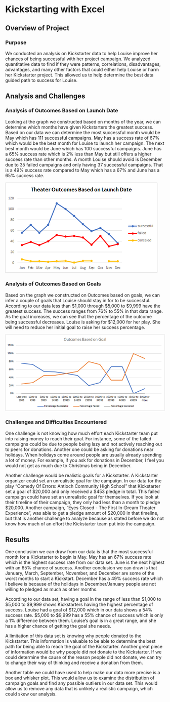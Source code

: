 # Kickstarting with Excel

## Overview of Project

### Purpose
We conducted an analysis on Kickstarter data to help Louise improve her chances of being successful with her project campaign. We analyzed quantitative data to find if they were patterns, correlations, disadvantages, advantages, and many other factors that could either help Louise or harm her Kickstarter project. This allowed us to help determine the best data guided path to success for Louise.
## Analysis and Challenges

### Analysis of Outcomes Based on Launch Date
Looking at the graph we constructed based on months of the year, we can determine which months have given Kickstarters the greatest success. Based on our data we can determine the most successful month would be May which has 111 successful campaigns. May has a success rate of 67% which would be the best month for Louise to launch her campaign. 
The next best month would be June which has 100 successful campaigns. June has a 65% success rate which is 2% less than May but still offers a higher success rate than other months. A month Louise should avoid is December due to 35 failed campaigns and only having 37 successful campaigns. That is a 49% success rate compared to May which has a 67% and June has a 65% success rate. 

![ Theater_Outcomes_vs_Launch]( https://github.com/NickFoley47/Kickstarter-analysis/blob/main/Resources/Theater_Outcomes_vs_Launch.png)

### Analysis of Outcomes Based on Goals
Based on the graph we constructed on Outcomes based on goals, we can infer a couple of goals that Louise should stay in for to be successful. According to our data less than $1,000 through $5,000 to $9,999 have the greatest success. The success ranges from 76% to 55% in that data range. As the goal increases, we can see that the percentage of the outcome being successful decreases. Louise is asking for $12,000 for her play. She will need to reduce her initial goal to raise her success percentage. 

![Outcomes_vs_Goals](https://github.com/NickFoley47/Kickstarter-analysis/blob/main/Resources/Outcomes_vs_Goals.png)
### Challenges and Difficulties Encountered
One challenge is not knowing how much effort each Kickstarter team put into raising money to reach their goal. For instance, some of the failed campaigns could be due to people being lazy and not actively reaching out to peers for donations. Another one could be asking for donations near holidays. When holidays come around people are usually already spending a lot of money. For example, if you ask for donations in December, I feel you would not get as much due to Christmas being in December. 
  
Another challenge would be realistic goals for a Kickstarter. A Kickstarter organizer could set an unrealistic goal for the campaign. In our data for the play “Comedy Of Errors: Antioch Community High School” that Kickstarter set a goal of $20,000 and only received a $453 pledge in total. This failed campaign could have set an unrealistic goal for themselves. If you look at their timeline of their campaign, they only had less than a month to pledge $20,000.  Another campaign, “Eyes Closed - The First In-Dream Theater Experience”, was able to get a pledge amount of $20,000 in that timeline, but that is another challenge to analyze because as stated before we do not know how much of an effort the Kickstarter team put into the campaign. 
## Results

One conclusion we can draw from our data is that the most successful month for a Kickstarter to begin is May. May has an 67% success rate which is the highest success rate from our data set. June is the next highest with an 65% chance of success. 
Another conclusion we can draw is that January, March, September, November, and December are some of the worst months to start a Kickstart. December has a 49% success rate which I believe is because of the holidays in December/January people are not willing to pledged as much as other months. 

According to our data set, having a goal in the range of less than $1,000 to $5,000 to $9,999 shows Kickstarters having the highest percentage of success. Louise had a goal of $12,000 which in our data shows a 54% success rate. $5,000 to $9,999 has a 55% chance of success which is only a 1% difference between them. Louise’s goal is in a great range, and she has a higher chance of getting the goal she needs. 

A limitation of this data set is knowing why people donated to the Kickstarter. This information is valuable to be able to determine the best path for being able to reach the goal of the Kickstarter. Another great piece of information would be why people did not donate to the Kickstarter. If we could determine the cause of the reason people did not donate, we can try to change their way of thinking and receive a donation from them.

Another table we could have used to help make our data more precise is a box and whisker plot. This would allow us to examine the distribution of campaign goals and find any possible outliers in our data set. This would allow us to remove any data that is unlikely a realistic campaign, which could skew our analysis. 

